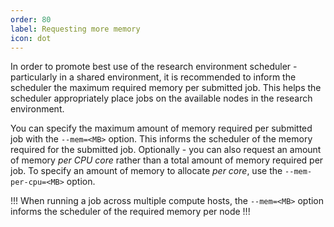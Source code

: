 ```yaml
---
order: 80
label: Requesting more memory
icon: dot
---
```


In order to promote best use of the research environment scheduler - particularly in a shared environment, it is recommended to inform the scheduler the maximum required memory per submitted job. This helps the scheduler appropriately place jobs on the available nodes in the research environment.

You can specify the maximum amount of memory required per submitted job with the `--mem=<MB>` option. This informs the scheduler of the memory required for the submitted job. Optionally - you can also request an amount of memory _per CPU core_ rather than a total amount of memory required per job. To specify an amount of memory to allocate _per core_, use the `--mem-per-cpu=<MB>` option.

!!!
When running a job across multiple compute hosts, the `--mem=<MB>` option informs the scheduler of the required memory per node
!!!
